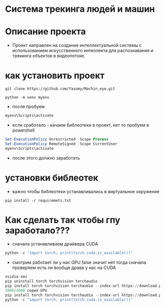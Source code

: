 # Система трекинга людей и машин
# Описание проекта
- Проект направлен на создание интеллектуальной системы с использованием искусственного интеллекта для распознавания и трекинга объектов в видеопотоке. 

# как установить проект
```
git clone https://github.com/Yasomy/Machin_eye.git
```
```
python -m venv myenv
```
- после пробуем
```bash
myenv\Scripts\activate
```
- если сработало - качаем библеотеки в проект, нет то пробуем в powershell
```powershell
Set-ExecutionPolicy Unrestricted -Scope Process
Set-ExecutionPolicy RemoteSigned -Scope CurrentUser
myenv\Scripts\activate
```
- после этого должно заработать
# установки библеотек
- важно чтобы библеотеки устанавливались в виртуальное окружение
```
pip install -r requiremets.txt
```
# Как сделать так чтобы гпу заработало???
- сначала устанавливаем драйвера CUDA
```python
python -c "import torch; print(torch.cuda.is_available())"
```
- смотрим работает ли у нас GPU false значит нет
тогда сначала проверяем есть ли вообще драва у нас на CUDA
```python
nvidia-smi
pip uninstall torch torchvision torchaudio
pip install torch torchvision torchaudio --index-url https://download.pytorch.org/whl/cu118
3000/4000 серия GPU
pip install torch torchvision torchaudio --index-url https://download.pytorch.org/whl/cu121
python -c "import torch; print(torch.cuda.is_available())"
```


